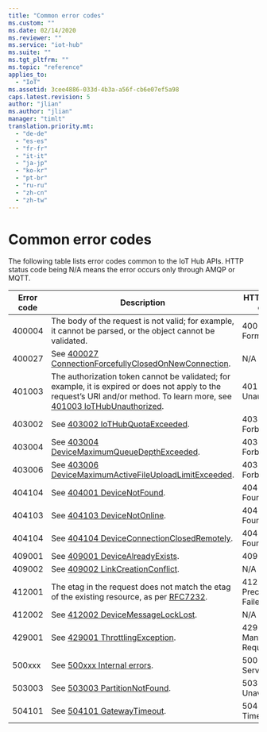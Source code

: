 ```yaml
---
title: "Common error codes"
ms.custom: ""
ms.date: 02/14/2020
ms.reviewer: ""
ms.service: "iot-hub"
ms.suite: ""
ms.tgt_pltfrm: ""
ms.topic: "reference"
applies_to: 
  - "IoT"
ms.assetid: 3cee4886-033d-4b3a-a56f-cb6e07ef5a98
caps.latest.revision: 5
author: "jlian"
ms.author: "jlian"
manager: "timlt"
translation.priority.mt: 
  - "de-de"
  - "es-es"
  - "fr-fr"
  - "it-it"
  - "ja-jp"
  - "ko-kr"
  - "pt-br"
  - "ru-ru"
  - "zh-cn"
  - "zh-tw"
---
```

# Common error codes

The following table lists error codes common to the IoT Hub APIs. HTTP status code being N/A means the error occurs only through AMQP or MQTT.

| Error code | Description | HTTP status code |  
|------------|-----------------------------------------------------------------------------------------------------------------------------------------------------------------------------|---------------------------|
| 400004 | The body of the request is not valid; for example, it cannot be parsed, or the object cannot be validated. | 400 Bad Format |
| 400027 | See [400027 ConnectionForcefullyClosedOnNewConnection](https://docs.microsoft.com/azure/iot-hub/iot-hub-troubleshoot-error-400027-connectionforcefullyclosedonnewconnection). | N/A |
| 401003 | The authorization token cannot be validated; for example, it is expired or does not apply to the request’s URI and/or method. To learn more, see [401003 IoTHubUnauthorized](https://docs.microsoft.com/azure/iot-hub/iot-hub-troubleshoot-error-401003-iothubunauthorized). | 401 Unauthorized |
| 403002 | See [403002 IoTHubQuotaExceeded](https://docs.microsoft.com/azure/iot-hub/iot-hub-troubleshoot-error-403002-iothubquotaexceeded). | 403 Forbidden |
| 403004 | See [403004 DeviceMaximumQueueDepthExceeded](https://docs.microsoft.com/azure/iot-hub/iot-hub-troubleshoot-error-403004-devicemaximumqueuedepthexceeded). | 403 Forbidden |
| 403006 | See [403006 DeviceMaximumActiveFileUploadLimitExceeded](https://docs.microsoft.com/azure/iot-hub/iot-hub-troubleshoot-error-403006-devicemaximumactivefileuploadlimitexceeded). | 403 Forbidden |
| 404104 | See [404001 DeviceNotFound](https://docs.microsoft.com/azure/iot-hub/iot-hub-troubleshoot-error-404001-devicenotfound). | 404 Not Found |
| 404103 | See [404103 DeviceNotOnline](https://docs.microsoft.com/azure/iot-hub/iot-hub-troubleshoot-error-404103-devicenotonline). | 404 Not Found |
| 404104 | See [404104 DeviceConnectionClosedRemotely](https://docs.microsoft.com/azure/iot-hub/iot-hub-troubleshoot-error-404104-deviceconnectionclosedremotely). | 404 Not Found |
| 409001 | See [409001 DeviceAlreadyExists](https://docs.microsoft.com/azure/iot-hub/iot-hub-troubleshoot-error-409001-devicealreadyexists). | 409 Conflict |
| 409002 | See [409002 LinkCreationConflict](https://docs.microsoft.com/azure/iot-hub/iot-hub-troubleshoot-error-409002-linkcreationconflict). | N/A |
| 412001 | The etag in the request does not match the etag of the existing resource, as per [RFC7232](https://www.google.com/url?sa=t&rct=j&q=&esrc=s&source=web&cd=1&cad=rja&uact=8&ved=0CB8QFjAAahUKEwj799zo3N3HAhXMO4gKHSdKBTM&url=https%3A%2F%2Ftools.ietf.org%2Fhtml%2Frfc7232&usg=AFQjCNGs7xYLCVYw5XorAUXCdYNFqhgUNw&sig2=sxFg4W4iBNY4cnw2ZC1dAw). | 412 Precondition Failed |
| 412002 | See [412002 DeviceMessageLockLost](https://docs.microsoft.com/azure/iot-hub/iot-hub-troubleshoot-error-412002-devicemessagelocklost). | N/A |
| 429001 | See [429001 ThrottlingException](https://docs.microsoft.com/azure/iot-hub/iot-hub-troubleshoot-error-429001-throttlingexception). | 429 Too Many Requests |
| 500xxx | See [500xxx Internal errors](https://docs.microsoft.com/azure/iot-hub/iot-hub-troubleshoot-error-500xxx-internal-errors). | 500 Internal Server Error |
| 503003 | See [503003 PartitionNotFound](https://docs.microsoft.com/azure/iot-hub/iot-hub-troubleshoot-error-503003-partitionnotfound). | 503 Service Unavailable |
| 504101 | See [504101 GatewayTimeout](https://docs.microsoft.com/azure/iot-hub/iot-hub-troubleshoot-error-504101-gatewaytimeout). | 504 Gateway Timeout |
